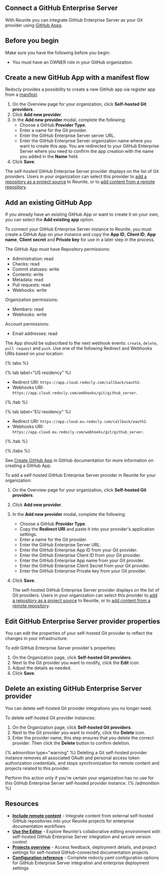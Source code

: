 ## Connect a GitHub Enterprise Server
With Reunite you can integrate GitHub Enterprise Server as your Git provider using [GitHub Apps](https://docs.github.com/en/apps/using-github-apps/about-using-github-apps).

## Before you begin

Make sure you have the following before you begin:

* You must have an OWNER role in your GitHub organization.

## Create a new GitHub App with a manifest flow

Redocly provides a possibility to create a new GitHub app via register app from a [manifest](https://docs.github.com/en/apps/sharing-github-apps/registering-a-github-app-from-a-manifest).

1. On the Overview page for your organization, click **Self-hosted Git providers**.
2. Click **Add new provider**.
3. In the **Add new provider** modal, complete the following:
   * Choose a GitHub **Provider Type**.
   * Enter a name for the Git provider.
   * Enter the GitHub Enterprise Server server URL.
   * Enter the GitHub Enterprise Server organization name where you want to create this app.
  You are redirected to your GitHub Enterprise Server where you need to confirm the app creation with the name you added in the **Name** field.
5. Click **Save**.

  The self-hosted GitHub Enterprise Server provider displays on the list of Git providers. Users in your organization can select this provider to [add a repository as a project source](../connect-git-provider.md) to Reunite, or to [add content from a remote repository](../../remote-content/index.md).

## Add an existing GitHub App

If you already have an existing GitHub App or want to create it on your own, you can select the **Add existing app** option.

To connect your GitHub Enterprise Server instance to Reunite, you must create a GitHub App on your instance and copy the **App ID**, **Client ID**, **App name**, **Client secret** and **Private key** for use in a later step in the process.

The GitHub App must have Repository permissions:

- Administration: read
- Checks: read
- Commit statuses: write
- Contents: write
- Metadata: read
- Pull requests: read
- Webhooks: write

Organization permissions:
- Members: read
- Webhooks: write

Account permissions:
- Email addresses: read

The App should be subscribed to the next webhook events: `create`, `delete`, `pull request` and `push`.
Use one of the following Redirect and Webhooks URIs based on your location:

{% tabs %}

{% tab label="US residency" %}

- Redirect URI: `https://app.cloud.redocly.com/callback/oauth2`.
- Webhooks URI: `https://app.cloud.redocly.com/webhooks/git/github_server`.

{% /tab %}

{% tab label="EU residency" %}

- Redirect URI: `https://app.cloud.eu.redocly.com/callback/oauth2`.
- Webhooks URI: `https://app.cloud.eu.redocly.com/webhooks/git/github_server`.


{% /tab %}

{% /tabs %}

See [Create GitHub App](https://docs.github.com/en/apps/creating-github-apps/about-creating-github-apps/about-creating-github-apps) in GitHub documentation for more information on creating a GitHub App.


To add a self-hosted GitHub Enterprise Server provider in Reunite for your organization:

1. On the Overview page for your organization, click **Self-hosted Git providers**.
2. Click **Add new provider**.
3. In the **Add new provider** modal, complete the following:
   * Choose a GitHub **Provider Type**.
   * Copy the **Redirect URI** and paste it into your provider's application settings.
   * Enter a name for the Git provider.
   * Enter the GitHub Enterprise Server URL.
   * Enter the GitHub Enterprise App ID from your Git provider.
   * Enter the GitHub Enterprise Client ID from your Git provider.
   * Enter the GitHub Enterprise App name from your Git provider.
   * Enter the GitHub Enterprise Client Secret from your Git provider.
   * Enter the GitHub Enterprise Private key from your Git provider.
4. Click **Save**.

    The self-hosted GitHub Enterprise Server provider displays on the list of Git providers. Users in your organization can select this provider to [add a repository as a project source](../connect-git-provider.md) to Reunite, or to [add content from a remote repository](../../remote-content/index.md).

## Edit GitHub Enterprise Server provider properties

You can edit the properties of your self-hosted Git provider to reflect the changes in your infrastructure.

To edit GitHub Enterprise Server provider's properties:

1. On the Organization page, click **Self-hosted Git providers**.
2. Next to the Git provider you want to modify, click the **Edit** icon.
3. Adjust the details as needed.
4. Click **Save**.

## Delete an existing GitHub Enterprise Server provider

You can delete self-hosted Git provider integrations you no longer need.

To delete self-hosted Git provider instances:

1. On the Organization page, click **Self-hosted Git providers**.
2. Next to the Git provider you want to modify, click the **Delete** icon.
3. Enter the provider name; this step ensures that you delete the correct provider.
   Then click the **Delete** button to confirm deletion.

{% admonition type="warning" %}
  Deleting a Git self-hosted provider instance removes all associated OAuth and personal access token authorization credentials, and stops synchronization for remote content and projects related to this provider.

  Perform this action only if you're certain your organization has no use for this GitHub Enterprise Server self-hosted provider instance.
{% /admonition %}

## Resources

- **[Include remote content](../../remote-content/index.md)** - Integrate content from external self-hosted GitHub repositories into your Reunite projects for enterprise documentation workflows
- **[Use the Editor](../../use-editor.md)** - Explore Reunite's collaborative editing environment with self-hosted GitHub Enterprise Server integration and secure version control
- **[Projects overview](../../projects.md)** - Access feedback, deployment details, and project settings for self-hosted GitHub-connected documentation projects
- **[Configuration reference](../../../../config/index.md)** - Complete redocly.yaml configuration options for GitHub Enterprise Server integration and enterprise deployment settings